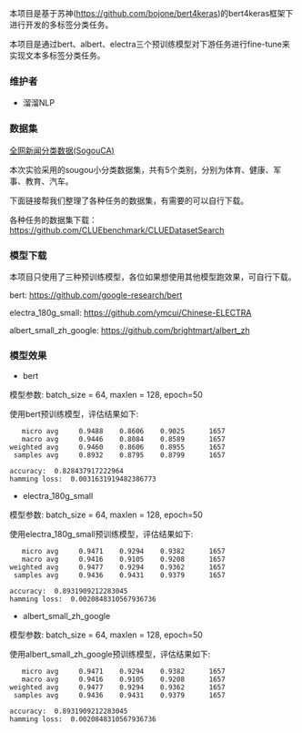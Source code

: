 本项目是基于苏神(https://github.com/bojone/bert4keras)的bert4keras框架下进行开发的多标签分类任务。

本项目是通过bert、albert、electra三个预训练模型对下游任务进行fine-tune来实现文本多标签分类任务。

### 维护者

- 溜溜NLP

### 数据集

[全网新闻分类数据(SogouCA)](http://www.sogou.com/labs/resource/ca.php)

本次实验采用的sougou小分类数据集，共有5个类别，分别为体育、健康、军事、教育、汽车。

下面链接帮我们整理了各种任务的数据集，有需要的可以自行下载。

各种任务的数据集下载：https://github.com/CLUEbenchmark/CLUEDatasetSearch

### 模型下载

本项目只使用了三种预训练模型，各位如果想使用其他模型跑效果，可自行下载。

bert: https://github.com/google-research/bert

electra_180g_small: https://github.com/ymcui/Chinese-ELECTRA

albert_small_zh_google: https://github.com/brightmart/albert_zh

### 模型效果

- bert

模型参数: batch_size = 64, maxlen = 128, epoch=50

使用bert预训练模型，评估结果如下:

```
   micro avg     0.9488    0.8606    0.9025      1657
   macro avg     0.9446    0.8084    0.8589      1657
weighted avg     0.9460    0.8606    0.8955      1657
 samples avg     0.8932    0.8795    0.8799      1657

accuracy:  0.828437917222964
hamming loss:  0.0031631919482386773
```



- electra_180g_small

模型参数: batch_size = 64, maxlen = 128, epoch=50

使用electra_180g_small预训练模型，评估结果如下:

```
   micro avg     0.9471    0.9294    0.9382      1657
   macro avg     0.9416    0.9105    0.9208      1657
weighted avg     0.9477    0.9294    0.9362      1657
 samples avg     0.9436    0.9431    0.9379      1657

accuracy:  0.8931909212283045
hamming loss:  0.0020848310567936736
```



- albert_small_zh_google

模型参数: batch_size = 64, maxlen = 128, epoch=50

使用albert_small_zh_google预训练模型，评估结果如下:

```
   micro avg     0.9471    0.9294    0.9382      1657
   macro avg     0.9416    0.9105    0.9208      1657
weighted avg     0.9477    0.9294    0.9362      1657
 samples avg     0.9436    0.9431    0.9379      1657

accuracy:  0.8931909212283045
hamming loss:  0.0020848310567936736
```

